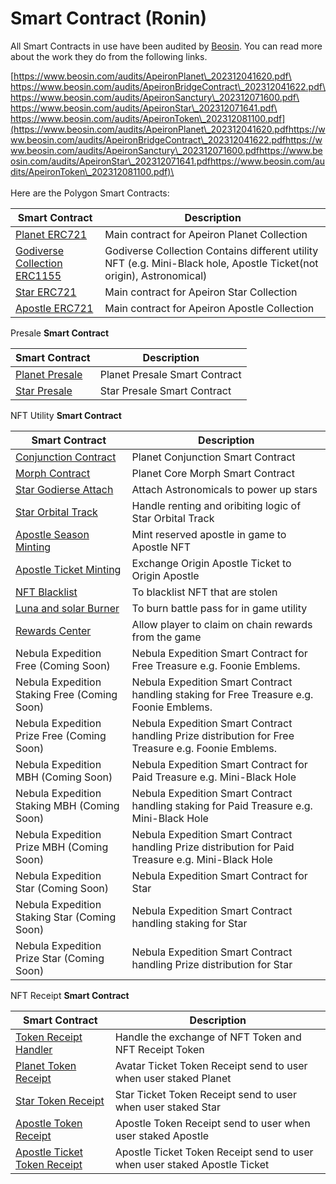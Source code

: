 # Smart Contract (Ronin)

All Smart Contracts in use have been audited by [Beosin](https://www.beosin.com/). You can read more about the work they do from the following links.

[https://www.beosin.com/audits/ApeironPlanet\_202312041620.pdf\
https://www.beosin.com/audits/ApeironBridgeContract\_202312041622.pdf\
https://www.beosin.com/audits/ApeironSanctury\_202312071600.pdf\
https://www.beosin.com/audits/ApeironStar\_202312071641.pdf\
https://www.beosin.com/audits/ApeironToken\_202312081100.pdf](https://www.beosin.com/audits/ApeironPlanet\_202312041620.pdfhttps://www.beosin.com/audits/ApeironBridgeContract\_202312041622.pdfhttps://www.beosin.com/audits/ApeironSanctury\_202312071600.pdfhttps://www.beosin.com/audits/ApeironStar\_202312071641.pdfhttps://www.beosin.com/audits/ApeironToken\_202312081100.pdf)\
\
\
Here are the Polygon Smart Contracts:

| Smart Contract                                                                                                    | Description                                                                                                          |
| ----------------------------------------------------------------------------------------------------------------- | -------------------------------------------------------------------------------------------------------------------- |
| [Planet ERC721](https://app.roninchain.com/address/0x3672f99418ac1dfd71147dbd7c05d4a7aab7aae4)                    | Main contract for Apeiron Planet Collection                                                                          |
| [Godiverse Collection ERC1155](https://app.roninchain.com/address/ronin:f055f7d74b201ba042ec101ffa6e84c4d3f6f40e) | Godiverse Collection Contains different utility NFT (e.g. Mini-Black hole, Apostle Ticket(not origin), Astronomical) |
| [Star ERC721](https://app.roninchain.com/address/0xa1d7b6d5d9d6749a17e5c9411b1be90e0f2738e1)                      | Main contract for Apeiron Star Collection                                                                            |
| [Apostle ERC721](https://app.roninchain.com/address/0xcedb8e5c29dc498b8d805852b531849af91dfae3)                   | Main contract for Apeiron Apostle Collection                                                                         |



Presale **Smart Contract**

| Smart Contract                                                                               | Description                   |
| -------------------------------------------------------------------------------------------- | ----------------------------- |
| [Planet Presale](https://polygonscan.com/address/0x9ACED372DDd0B5B3Ad9FAcAd44C62e808B3e38C1) | Planet Presale Smart Contract |
| [Star Presale](https://polygonscan.com/address/0x613574b761c43c71780CC511022975Ea089860dD)   | Star Presale Smart Contract   |



NFT Utility **Smart Contract**

| Smart Contract                                                                                          | Description                                                                                         |
| ------------------------------------------------------------------------------------------------------- | --------------------------------------------------------------------------------------------------- |
| [Conjunction Contract](https://app.roninchain.com/address/0x41c39a7741946715e307b918d87c7fd52ed9ca64)   | Planet Conjunction Smart Contract                                                                   |
| [Morph Contract](https://app.roninchain.com/address/0x953b381ab16522d0311c75d9cd164e2a14ebe143)         | Planet Core Morph Smart Contract                                                                    |
| [Star Godierse Attach](https://app.roninchain.com/address/0x1e1258d072c88c4c65123ae3917024fbedc2aea2)   | Attach Astronomicals to power up stars                                                              |
| [Star Orbital Track](https://app.roninchain.com/address/0x84925b63b80e194c665863462db2a0c5a0189c20)     | Handle renting and oribiting logic of Star Orbital Track                                            |
| [Apostle Season Minting](https://app.roninchain.com/address/0x19acb6cd971359865cf0358b29c389ecc968fb6f) | Mint reserved apostle in game to Apostle NFT                                                        |
| [Apostle Ticket Minting](https://app.roninchain.com/address/0xa81dfb118569533e094819014f39ef50d4c83edb) | Exchange Origin Apostle Ticket to Origin Apostle                                                    |
| [NFT Blacklist](https://app.roninchain.com/address/0xe584474bd181a58587e0e5a2fac927352048a2f7)          | To blacklist NFT that are stolen                                                                    |
| [Luna and solar Burner](https://app.roninchain.com/address/0x4520b9562aab89dae009a840bc0b2f6c755d634c)  | To burn battle pass for in game utility                                                             |
| [Rewards Center](https://app.roninchain.com/address/0xa5cb85d2910e7b384afa3121e7d0a6f623b05da3)         | Allow player to claim on chain rewards from the game                                                |
| Nebula Expedition Free (Coming Soon)                                                                    | Nebula Expedition Smart Contract for Free Treasure e.g. Foonie Emblems.                             |
| Nebula Expedition Staking Free (Coming Soon)                                                            | Nebula Expedition Smart Contract handling staking for Free Treasure e.g. Foonie Emblems.            |
| Nebula Expedition Prize Free (Coming Soon)                                                              | Nebula Expedition Smart Contract handling Prize distribution for Free Treasure e.g. Foonie Emblems. |
| Nebula Expedition MBH (Coming Soon)                                                                     | Nebula Expedition Smart Contract for Paid Treasure e.g. Mini-Black Hole                             |
| Nebula Expedition Staking MBH (Coming Soon)                                                             | Nebula Expedition Smart Contract handling staking for Paid Treasure e.g. Mini-Black Hole            |
| Nebula Expedition Prize MBH (Coming Soon)                                                               | Nebula Expedition Smart Contract handling Prize distribution for Paid Treasure e.g. Mini-Black Hole |
| Nebula Expedition Star (Coming Soon)                                                                    | Nebula Expedition Smart Contract for Star                                                           |
| Nebula Expedition Staking Star (Coming Soon)                                                            | Nebula Expedition Smart Contract handling staking for Star                                          |
| Nebula Expedition Prize Star (Coming Soon)                                                              | Nebula Expedition Smart Contract handling Prize distribution for Star                               |



NFT Receipt **Smart Contract**

| Smart Contract                                                                                                | Description                                                                |
| ------------------------------------------------------------------------------------------------------------- | -------------------------------------------------------------------------- |
| [Token Receipt Handler](https://app.roninchain.com/address/0x4bCc6EA44c86Dbba033c1B5404033491b944a86E)        | Handle the exchange of NFT Token and NFT Receipt Token                     |
| [Planet Token Receipt](https://app.roninchain.com/address/0xA1529F1c6d91AFf9077ea7234A6865A597Cef9d4)         | Avatar Ticket Token Receipt send to user when user staked Planet           |
| [Star Token Receipt](https://app.roninchain.com/address/0xa05663bC294d824C7610d58D1019b7bEB6D167EA)           | Star Ticket Token Receipt send to user when user staked Star               |
| [Apostle Token Receipt](https://app.roninchain.com/address/0xB01a23d8788d1fFe45430a55Fef1A489f6cF04dc)        | Apostle Token Receipt send to user when user staked Apostle                |
| [Apostle Ticket Token Receipt](https://app.roninchain.com/address/0xb8A4526535D258fCAF1B6027a125b0b435EB1D85) | Apostle Ticket Token Receipt send to user when user staked Apostle Ticket  |
